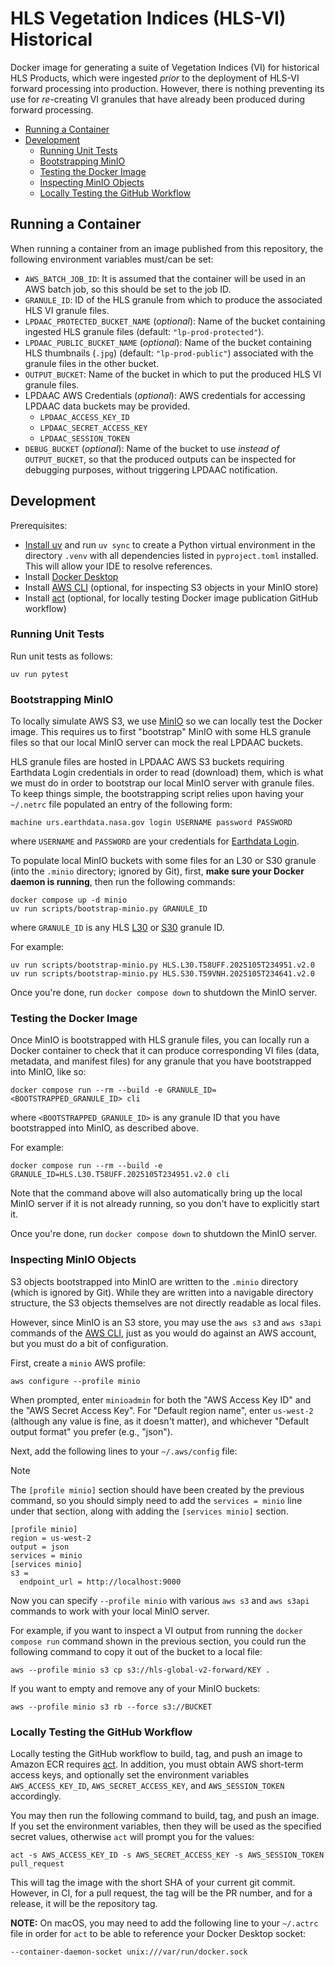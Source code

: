 # HLS Vegetation Indices (HLS-VI) Historical

Docker image for generating a suite of Vegetation Indices (VI) for historical
HLS Products, which were ingested _prior_ to the deployment of HLS-VI forward
processing into production.  However, there is nothing preventing its use for
_re_-creating VI granules that have already been produced during forward
processing.

- [Running a Container](#running-a-container)
- [Development](#development)
  - [Running Unit Tests](#running-unit-tests)
  - [Bootstrapping MinIO](#bootstrapping-minio)
  - [Testing the Docker Image](#testing-the-docker-image)
  - [Inspecting MinIO Objects](#inspecting-minio-objects)
  - [Locally Testing the GitHub Workflow](#locally-testing-the-github-workflow)

## Running a Container

When running a container from an image published from this repository, the
following environment variables must/can be set:

- `AWS_BATCH_JOB_ID`: It is assumed that the container will be used in an AWS
  batch job, so this should be set to the job ID.
- `GRANULE_ID`: ID of the HLS granule from which to produce the associated HLS
  VI granule files.
- `LPDAAC_PROTECTED_BUCKET_NAME` (_optional_): Name of the bucket containing
  ingested HLS granule files (default: `"lp-prod-protected"`).
- `LPDAAC_PUBLIC_BUCKET_NAME` (_optional_): Name of the bucket containing
  HLS thumbnails (`.jpg`) (default: `"lp-prod-public"`) associated with the
  granule files in the other bucket.
- `OUTPUT_BUCKET`: Name of the bucket in which to put the produced HLS VI
  granule files.
- LPDAAC AWS Credentials (_optional_): AWS credentials for accessing LPDAAC
  data buckets may be provided.
    - `LPDAAC_ACCESS_KEY_ID`
    - `LPDAAC_SECRET_ACCESS_KEY`
    - `LPDAAC_SESSION_TOKEN`
- `DEBUG_BUCKET` (_optional_): Name of the bucket to use _instead of_
  `OUTPUT_BUCKET`, so that the produced outputs can be inspected for debugging
  purposes, without triggering LPDAAC notification.

## Development

Prerequisites:

- [Install uv](https://docs.astral.sh/uv/getting-started/installation/) and run
  `uv sync` to create a Python virtual environment in the directory `.venv` with
  all dependencies listed in `pyproject.toml` installed.  This will allow your
  IDE to resolve references.
- Install [Docker Desktop]
- Install [AWS CLI] (optional, for inspecting S3 objects in your MinIO store)
- Install [act] (optional, for locally testing Docker image publication GitHub workflow)

### Running Unit Tests

Run unit tests as follows:

```plain
uv run pytest
```

### Bootstrapping MinIO

To locally simulate AWS S3, we use [MinIO] so we can locally test the Docker
image.  This requires us to first "bootstrap" MinIO with some HLS granule files
so that our local MinIO server can mock the real LPDAAC buckets.

HLS granule files are hosted in LPDAAC AWS S3 buckets requiring Earthdata Login
credentials in order to read (download) them, which is what we must do in order
to bootstrap our local MinIO server with granule files.  To keep things simple,
the bootstrapping script relies upon having your `~/.netrc` file populated an
entry of the following form:

```plain
machine urs.earthdata.nasa.gov login USERNAME password PASSWORD
```

where `USERNAME` and `PASSWORD` are your credentials for [Earthdata Login].

To populate local MinIO buckets with some files for an L30 or S30 granule (into
the `.minio` directory; ignored by Git), first, **make sure your Docker daemon
is running**, then run the following commands:

```plain
docker compose up -d minio
uv run scripts/bootstrap-minio.py GRANULE_ID
```

where `GRANULE_ID` is any HLS [L30] or [S30] granule ID.

For example:

```plain
uv run scripts/bootstrap-minio.py HLS.L30.T58UFF.2025105T234951.v2.0
uv run scripts/bootstrap-minio.py HLS.S30.T59VNH.2025105T234641.v2.0
```

Once you're done, run `docker compose down` to shutdown the MinIO server.

### Testing the Docker Image

Once MinIO is bootstrapped with HLS granule files, you can locally run a Docker
container to check that it can produce corresponding VI files (data, metadata,
and manifest files) for any granule that you have bootstrapped into MinIO, like
so:

```plain
docker compose run --rm --build -e GRANULE_ID=<BOOTSTRAPPED_GRANULE_ID> cli
```

where `<BOOTSTRAPPED_GRANULE_ID>` is any granule ID that you have bootstrapped
into MinIO, as described above.

For example:

```plain
docker compose run --rm --build -e GRANULE_ID=HLS.L30.T58UFF.2025105T234951.v2.0 cli
```

Note that the command above will also automatically bring up the local MinIO
server if it is not already running, so you don't have to explicitly start it.

Once you're done, run `docker compose down` to shutdown the MinIO server.

### Inspecting MinIO Objects

S3 objects bootstrapped into MinIO are written to the `.minio` directory (which
is ignored by Git).  While they are written into a navigable directory
structure, the S3 objects themselves are not directly readable as local files.

However, since MinIO is an S3 store, you may use the `aws s3` and `aws s3api`
commands of the [AWS CLI], just as you would do against an AWS account, but you
must do a bit of configuration.

First, create a `minio` AWS profile:

```plain
aws configure --profile minio
```

When prompted, enter `minioadmin` for both the "AWS Access Key ID" and the
"AWS Secret Access Key". For "Default region name", enter `us-west-2` (although
any value is fine, as it doesn't matter), and whichever "Default output format"
you prefer (e.g., "json").

Next, add the following lines to your `~/.aws/config` file:

> [!NOTE]
>
> The `[profile minio]` section should have been created by the previous command, so
> you should simply need to add the `services = minio` line under that section, along
> with adding the `[services minio]` section.

```plain
[profile minio]
region = us-west-2
output = json
services = minio
[services minio]
s3 =
  endpoint_url = http://localhost:9000
```

Now you can specify `--profile minio` with various `aws s3` and `aws s3api`
commands to work with your local MinIO server.

For example, if you want to inspect a VI output from running the
`docker compose run` command shown in the previous section, you could run the
following command to copy it out of the bucket to a local file:

```plain
aws --profile minio s3 cp s3://hls-global-v2-forward/KEY .
```

If you want to empty and remove any of your MinIO buckets:

```plain
aws --profile minio s3 rb --force s3://BUCKET
```

### Locally Testing the GitHub Workflow

Locally testing the GitHub workflow to build, tag, and push an image to Amazon
ECR requires [act].  In addition, you must obtain AWS short-term access keys,
and optionally set the environment variables `AWS_ACCESS_KEY_ID`,
`AWS_SECRET_ACCESS_KEY`, and `AWS_SESSION_TOKEN` accordingly.

You may then run the following command to build, tag, and push an image.  If
you set the environment variables, then they will be used as the specified
secret values, otherwise `act` will prompt you for the values:

```plain
act -s AWS_ACCESS_KEY_ID -s AWS_SECRET_ACCESS_KEY -s AWS_SESSION_TOKEN pull_request
```

This will tag the image with the short SHA of your current git commit.  However,
in CI, for a pull request, the tag will be the PR number, and for a release, it
will be the repository tag.

**NOTE:** On macOS, you may need to add the following line to your `~/.actrc`
file in order for `act` to be able to reference your Docker Desktop socket:

```plain
--container-daemon-socket unix:///var/run/docker.sock
```

[act]:
  https://nektosact.com/
[AWS CLI]:
  https://docs.aws.amazon.com/cli/latest/userguide/getting-started-install.html
[Docker Desktop]:
  https://docs.docker.com/desktop/
[Earthdata Login]:
  https://urs.earthdata.nasa.gov/
[MinIO]:
  https://min.io/docs/minio/container/index.html
[L30]:
  https://search.earthdata.nasa.gov/search/granules?p=C2021957657-LPCLOUD
[S30]:
  https://search.earthdata.nasa.gov/search/granules?p=C2021957295-LPCLOUD
